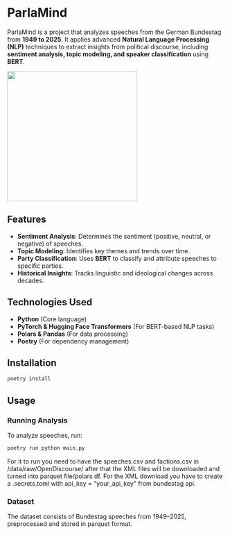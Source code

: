 # ParlaMind

ParlaMind is a project that analyzes speeches from the German Bundestag from **1949 to 2025**. It applies advanced **Natural Language Processing (NLP)** techniques to extract insights from political discourse, including **sentiment analysis, topic modeling, and speaker classification** using **BERT**.

<img src="https://media2.giphy.com/media/v1.Y2lkPTc5MGI3NjExYmxiYWszc2Z5YXRndmhrejMzMHV6MThhNHNsNGV2YnBkNnZtcmo1dSZlcD12MV9pbnRlcm5hbF9naWZfYnlfaWQmY3Q9Zw/bsx3TKhzktWhB8Ivjf/giphy.gif" width="300"/>

## Features
- **Sentiment Analysis**: Determines the sentiment (positive, neutral, or negative) of speeches.
- **Topic Modeling**: Identifies key themes and trends over time.
- **Party Classification**: Uses **BERT** to classify and attribute speeches to specific parties.
- **Historical Insights**: Tracks linguistic and ideological changes across decades.

## Technologies Used
- **Python** (Core language)
- **PyTorch & Hugging Face Transformers** (For BERT-based NLP tasks)
- **Polars & Pandas** (For data processing)
- **Poetry** (For dependency management)

## Installation
```sh
poetry install
```

## Usage
### Running Analysis
To analyze speeches, run:
```sh
poetry run python main.py
```
For it to run you need to have the speeches.csv and factions.csv in /data/raw/OpenDiscourse/ after that the XML files will be downloaded and turned into parquet file/polars df. For the XML download you have to create a .secrets.toml with api_key = "your_api_key" from bundestag api.

### Dataset
The dataset consists of Bundestag speeches from 1949–2025, preprocessed and stored in parquet format.
